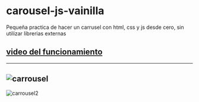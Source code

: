 # carousel-js-vainilla
Pequeña practica de hacer un carrusel con html, css y js desde cero, sin utilizar librerias externas

## [video del funcionamiento](https://youtu.be/q9KHtd3egrs)
---

<!--  utilice una funcion para cargar todos los elementos a un elemento padre a partir de una lista de rutas de imagenes.  
 genere un wrapper que escondia 2 imagenes de las 3 imagenes pre cargadas y permitia generar la ilusion 
 me base en un principio e generar un bucle con 3 punteros que vayan cargando las imagenes segun se necesiten -->

![carrousel](https://user-images.githubusercontent.com/88756407/166999065-645dbb8b-a1b7-4e94-b770-e194c018d7c1.jpg)
---
![carrousel2](https://user-images.githubusercontent.com/88756407/166999088-1326ae74-69b9-4d16-822d-dea02e9c29de.jpg)  

